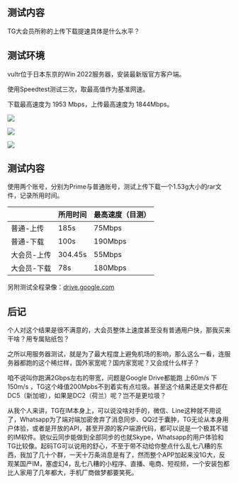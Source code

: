 ## 测试内容

TG大会员所称的上传下载提速具体是什么水平？

## 测试环境

vultr位于日本东京的Win 2022服务器，安装最新版官方客户端。

使用Speedtest测试三次，取最高值作为基准网速。

下载最高速度为 1953 Mbps，上传最高速度为 1844Mbps。

<a href="https://www.speedtest.net/result/13574777131"><img src="https://www.speedtest.net/result/13574777131.png"/></a>

<a href="https://www.speedtest.net/result/13574801604"><img src="https://www.speedtest.net/result/13574801604.png"/></a>

<a href="https://www.speedtest.net/result/13574795335"><img src="https://www.speedtest.net/result/13574795335.png"/></a>

## 测试内容

使用两个账号，分别为Prime与普通账号，测试上传下载一个1.53g大小的rar文件，记录所用时间。

|             | 所用时间 | 最高速度（目测） |
| ----------- | -------- | ---------------- |
| 普通-上传   | 185s     | 75Mbps           |
| 普通-下载   | 100s     | 190Mbps          |
| 大会员-上传 | 304.45s  | 55Mbps           |
| 大会员-下载 | 78s      | 180Mbps          |

另附测试全程录像：[drive.google.com](https://drive.google.com/drive/folders/1Xadv1RfdzgQEu3xFhoDbPDWzMmULNw0F?usp=sharing)

## 后记

个人对这个结果是很不满意的，大会员整体上速度甚至没有普通用户快，那我买来干啥？用专属贴纸包？

之所以用服务器测试，就是为了最大程度上避免机场的影响，那么这么一看，连服务器都跑的这个稀烂样，国外家宽呢？国内家宽呢？又会成什么样子？

咱不说叫你跑满2Gbps左右的带宽，问题是Google Drive都能跑 上60m/s 下150m/s ，TG这个峰值200Mpbs不到着实有点垃圾。甚至这个结果还是文件都在DC5（新加坡），如果是DC2（荷兰）呢？岂不是更垃圾？

从我个人来讲，TG在IM本身上，可以说没啥对手的，微信、Line这种就不用说了，Whatsapp为了端对端加密舍弃了消息同步、QQ过于囊肿，TG无论从本身用户体验，或者是开放的API，甚至开源的客户端源代码，都可以说是一个极其不错的IM软件。貌似云同步能做到全部同步的也就Skype，Whatsapp的用户体验和TG比较像。起码TG可以说用的舒心，不至于带不动给你整点什么乱七八糟的东西，我加了几十个群，一天十万条消息是有了，然而整个APP加起来没1G大，反观某国产IM，塞虚幻4，乱七八糟的小程序、直播、电商、短视频，一个安装包都比人家用了几年都大，手机厂商做梦都要笑死。